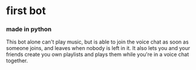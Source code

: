 # first bot
### made in python
This bot alone can't play music, but is able to join the voice chat as soon as someone joins, and leaves when nobody is left in it.
It also lets you and your friends create you own playlists and plays them while you're in a voice chat together.
